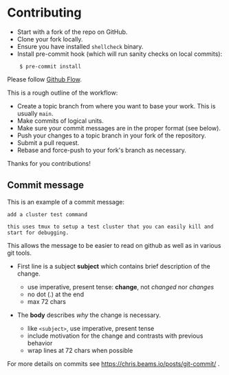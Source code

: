 Contributing
============

* Start with a fork of the repo on GitHub.
* Clone your fork locally.
* Ensure you have installed `shellcheck` binary.
* Install pre-commit hook (which will run sanity checks on local commits):

```
    $ pre-commit install
```

Please follow [Github Flow](https://guides.github.com/introduction/flow/index.html).

This is a rough outline of the workflow:

* Create a topic branch from where you want to base your work. This is usually `main`.
* Make commits of logical units.
* Make sure your commit messages are in the proper format (see below).
* Push your changes to a topic branch in your fork of the repository.
* Submit a pull request.
* Rebase and force-push to your fork's branch as necessary.

Thanks for you contributions!


Commit message
--------------

This is an example of a commit message:

    add a cluster test command

    this uses tmux to setup a test cluster that you can easily kill and
    start for debugging.

This allows the message to be easier to read on github as well as in various
git tools.

* First line is a subject **subject** which contains brief description of the
  change.
  - use imperative, present tense: **change**, not *changed* nor *changes*
  - no dot (.) at the end
  - max 72 chars

* The **body** describes *why* the change is necessary.
  - like `<subject>`, use imperative, present tense
  - include motivation for the change and contrasts with previous behavior
  - wrap lines at 72 chars when possible

For more details on commits see https://chris.beams.io/posts/git-commit/ .
